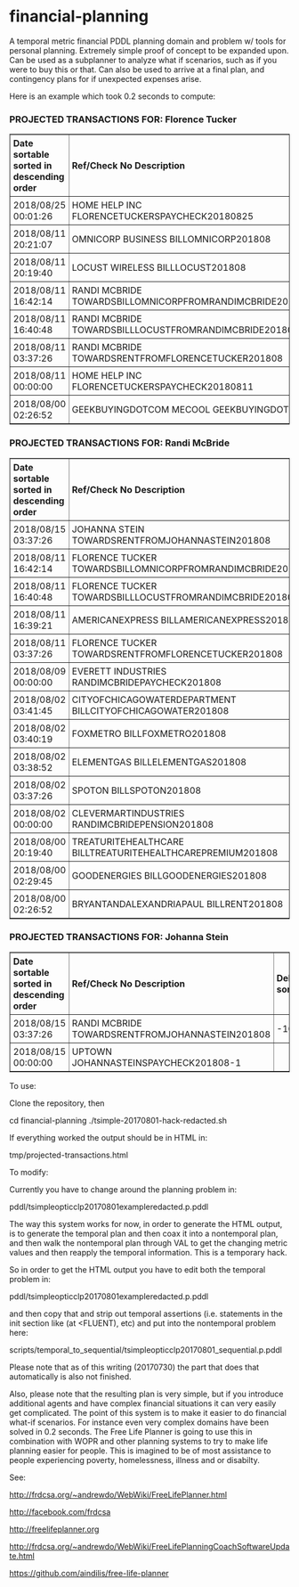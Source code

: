 # financial-planning
A temporal metric financial PDDL planning domain and problem w/ tools for personal planning.  Extremely simple proof of concept to be expanded upon.  Can be used as a subplanner to analyze what if scenarios, such as if you were to buy this or that.  Can also be used to arrive at a final plan, and contingency plans for if unexpected expenses arise.

Here is an example which took 0.2 seconds to compute:


<h3>PROJECTED TRANSACTIONS FOR: Florence Tucker</h3>
<table border="1" cellpadding="10">
<tr><td style="padding: 5px"><b>Date sortable sorted in descending order</b></td><td style="padding: 5px"><b>Ref/Check No Description</b></td><td style="padding: 5px"><b>Debit sortable</b></td><td style="padding: 5px"><b>Credit sortable</b></td><td style="padding: 5px"><b>Balance</b></td></tr>
<tr><td style="padding: 5px">2018/08/25 00:01:26</td><td style="padding: 5px">HOME HELP INC FLORENCETUCKERSPAYCHECK20180825</td><td style="padding: 5px"></td><td style="padding: 5px">233.00</td><td style="padding: 5px">397.01</td></tr>

<tr><td style="padding: 5px">2018/08/11 20:21:07</td><td style="padding: 5px">OMNICORP BUSINESS BILLOMNICORP201808</td><td style="padding: 5px">-140.00</td><td style="padding: 5px"></td><td style="padding: 5px">164.01</td></tr>

<tr><td style="padding: 5px">2018/08/11 20:19:40</td><td style="padding: 5px">LOCUST WIRELESS BILLLOCUST201808</td><td style="padding: 5px">-110.00</td><td style="padding: 5px"></td><td style="padding: 5px">304.01</td></tr>

<tr><td style="padding: 5px">2018/08/11 16:42:14</td><td style="padding: 5px">RANDI MCBRIDE TOWARDSBILLOMNICORPFROMRANDIMCBRIDE201808</td><td style="padding: 5px"></td><td style="padding: 5px">30.00</td><td style="padding: 5px">414.01</td></tr>

<tr><td style="padding: 5px">2018/08/11 16:40:48</td><td style="padding: 5px">RANDI MCBRIDE TOWARDSBILLLOCUSTFROMRANDIMCBRIDE201808</td><td style="padding: 5px"></td><td style="padding: 5px">25.00</td><td style="padding: 5px">384.01</td></tr>

<tr><td style="padding: 5px">2018/08/11 03:37:26</td><td style="padding: 5px">RANDI MCBRIDE TOWARDSRENTFROMFLORENCETUCKER201808</td><td style="padding: 5px">-116.00</td><td style="padding: 5px"></td><td style="padding: 5px">359.01</td></tr>

<tr><td style="padding: 5px">2018/08/11 00:00:00</td><td style="padding: 5px">HOME HELP INC FLORENCETUCKERSPAYCHECK20180811</td><td style="padding: 5px"></td><td style="padding: 5px">466.00</td><td style="padding: 5px">475.01</td></tr>

<tr><td style="padding: 5px">2018/08/00 02:26:52</td><td style="padding: 5px">GEEKBUYINGDOTCOM MECOOL GEEKBUYINGDOTCOM</td><td style="padding: 5px">-35.99</td><td style="padding: 5px"></td><td style="padding: 5px">9.01</td></tr>

</table>


<h3>PROJECTED TRANSACTIONS FOR: Randi McBride</h3>
<table border="1" cellpadding="10">
<tr><td style="padding: 5px"><b>Date sortable sorted in descending order</b></td><td style="padding: 5px"><b>Ref/Check No Description</b></td><td style="padding: 5px"><b>Debit sortable</b></td><td style="padding: 5px"><b>Credit sortable</b></td><td style="padding: 5px"><b>Balance</b></td></tr>
<tr><td style="padding: 5px">2018/08/15 03:37:26</td><td style="padding: 5px">JOHANNA STEIN TOWARDSRENTFROMJOHANNASTEIN201808</td><td style="padding: 5px"></td><td style="padding: 5px">100.00</td><td style="padding: 5px">2203.61</td></tr>

<tr><td style="padding: 5px">2018/08/11 16:42:14</td><td style="padding: 5px">FLORENCE TUCKER TOWARDSBILLOMNICORPFROMRANDIMCBRIDE201808</td><td style="padding: 5px">-30.00</td><td style="padding: 5px"></td><td style="padding: 5px">2103.61</td></tr>

<tr><td style="padding: 5px">2018/08/11 16:40:48</td><td style="padding: 5px">FLORENCE TUCKER TOWARDSBILLLOCUSTFROMRANDIMCBRIDE201808</td><td style="padding: 5px">-25.00</td><td style="padding: 5px"></td><td style="padding: 5px">2133.61</td></tr>

<tr><td style="padding: 5px">2018/08/11 16:39:21</td><td style="padding: 5px">AMERICANEXPRESS BILLAMERICANEXPRESS201808</td><td style="padding: 5px">-27.00</td><td style="padding: 5px"></td><td style="padding: 5px">2158.61</td></tr>

<tr><td style="padding: 5px">2018/08/11 03:37:26</td><td style="padding: 5px">FLORENCE TUCKER TOWARDSRENTFROMFLORENCETUCKER201808</td><td style="padding: 5px"></td><td style="padding: 5px">116.00</td><td style="padding: 5px">2185.61</td></tr>

<tr><td style="padding: 5px">2018/08/09 00:00:00</td><td style="padding: 5px">EVERETT INDUSTRIES RANDIMCBRIDEPAYCHECK201808</td><td style="padding: 5px"></td><td style="padding: 5px">2011.00</td><td style="padding: 5px">2069.61</td></tr>

<tr><td style="padding: 5px">2018/08/02 03:41:45</td><td style="padding: 5px">CITYOFCHICAGOWATERDEPARTMENT BILLCITYOFCHICAGOWATER201808</td><td style="padding: 5px">-60.00</td><td style="padding: 5px"></td><td style="padding: 5px">58.61</td></tr>

<tr><td style="padding: 5px">2018/08/02 03:40:19</td><td style="padding: 5px">FOXMETRO BILLFOXMETRO201808</td><td style="padding: 5px">-30.00</td><td style="padding: 5px"></td><td style="padding: 5px">118.61</td></tr>

<tr><td style="padding: 5px">2018/08/02 03:38:52</td><td style="padding: 5px">ELEMENTGAS BILLELEMENTGAS201808</td><td style="padding: 5px">-16.00</td><td style="padding: 5px"></td><td style="padding: 5px">148.61</td></tr>

<tr><td style="padding: 5px">2018/08/02 03:37:26</td><td style="padding: 5px">SPOTON BILLSPOTON201808</td><td style="padding: 5px">-25.00</td><td style="padding: 5px"></td><td style="padding: 5px">164.61</td></tr>

<tr><td style="padding: 5px">2018/08/02 00:00:00</td><td style="padding: 5px">CLEVERMARTINDUSTRIES RANDIMCBRIDEPENSION201808</td><td style="padding: 5px"></td><td style="padding: 5px">175.95</td><td style="padding: 5px">189.61</td></tr>

<tr><td style="padding: 5px">2018/08/00 20:19:40</td><td style="padding: 5px">TREATURITEHEALTHCARE BILLTREATURITEHEALTHCAREPREMIUM201808</td><td style="padding: 5px">-235.75</td><td style="padding: 5px"></td><td style="padding: 5px">13.66</td></tr>

<tr><td style="padding: 5px">2018/08/00 02:29:45</td><td style="padding: 5px">GOODENERGIES BILLGOODENERGIES201808</td><td style="padding: 5px">-283.59</td><td style="padding: 5px"></td><td style="padding: 5px">249.41</td></tr>

<tr><td style="padding: 5px">2018/08/00 02:26:52</td><td style="padding: 5px">BRYANTANDALEXANDRIAPAUL BILLRENT201808</td><td style="padding: 5px">-1400.00</td><td style="padding: 5px"></td><td style="padding: 5px">533.00</td></tr>

</table>


<h3>PROJECTED TRANSACTIONS FOR: Johanna Stein</h3>
<table border="1" cellpadding="10">
<tr><td style="padding: 5px"><b>Date sortable sorted in descending order</b></td><td style="padding: 5px"><b>Ref/Check No Description</b></td><td style="padding: 5px"><b>Debit sortable</b></td><td style="padding: 5px"><b>Credit sortable</b></td><td style="padding: 5px"><b>Balance</b></td></tr>
<tr><td style="padding: 5px">2018/08/15 03:37:26</td><td style="padding: 5px">RANDI MCBRIDE TOWARDSRENTFROMJOHANNASTEIN201808</td><td style="padding: 5px">-100.00</td><td style="padding: 5px"></td><td style="padding: 5px"></td></tr>

<tr><td style="padding: 5px">2018/08/15 00:00:00</td><td style="padding: 5px">UPTOWN JOHANNASTEINSPAYCHECK201808-1</td><td style="padding: 5px"></td><td style="padding: 5px">100.00</td><td style="padding: 5px">100.00</td></tr>

</table>

To use:

Clone the repository, then

cd financial-planning
./tsimple-20170801-hack-redacted.sh

If everything worked the output should be in HTML in:

tmp/projected-transactions.html


To modify:

Currently you have to change around the planning problem in:

pddl/tsimpleopticclp20170801exampleredacted.p.pddl

The way this system works for now, in order to generate the HTML output, 
is to generate the temporal plan and then coax it into a nontemporal plan, 
and then walk the nontemporal plan through VAL to get the changing metric 
values and then reapply the temporal information.  This is a temporary 
hack.

So in order to get the HTML output you have to edit both the temporal 
problem in:

pddl/tsimpleopticclp20170801exampleredacted.p.pddl

and then copy that and strip out temporal assertions (i.e. statements in 
the init section like (at <TIME> <FLUENT), etc) and put into the nontemporal
problem here:

scripts/temporal_to_sequential/tsimpleopticclp20170801_sequential.p.pddl

Please note that as of this writing (20170730) the part that does that 
automatically is also not finished.

Also, please note that the resulting plan is very simple, but if you 
introduce additional agents and have complex financial situations it 
can very easily get complicated.  The point of this system is to make 
it easier to do financial what-if scenarios.  For instance even very 
complex domains have been solved in 0.2 seconds.  The Free Life Planner
is going to use this in combination with WOPR and other planning systems
to try to make life planning easier for people.  This is imagined to be
of most assistance to people experiencing poverty, homelessness, illness 
and or disabilty.

See: 

http://frdcsa.org/~andrewdo/WebWiki/FreeLifePlanner.html

http://facebook.com/frdcsa

http://freelifeplanner.org

http://frdcsa.org/~andrewdo/WebWiki/FreeLifePlanningCoachSoftwareUpdate.html

https://github.com/aindilis/free-life-planner

